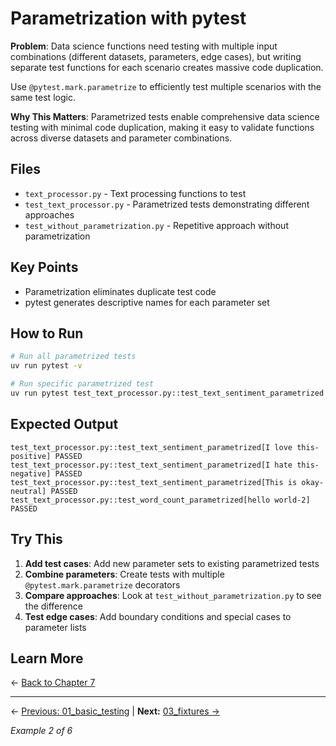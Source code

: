 # Parametrization with pytest

**Problem**: Data science functions need testing with multiple input combinations (different datasets, parameters, edge cases), but writing separate test functions for each scenario creates massive code duplication.

Use `@pytest.mark.parametrize` to efficiently test multiple scenarios with the same test logic.

**Why This Matters**: Parametrized tests enable comprehensive data science testing with minimal code duplication, making it easy to validate functions across diverse datasets and parameter combinations.

## Files

- `text_processor.py` - Text processing functions to test
- `test_text_processor.py` - Parametrized tests demonstrating different approaches
- `test_without_parametrization.py` - Repetitive approach without parametrization

## Key Points

- Parametrization eliminates duplicate test code
- pytest generates descriptive names for each parameter set

## How to Run

```bash
# Run all parametrized tests
uv run pytest -v

# Run specific parametrized test
uv run pytest test_text_processor.py::test_text_sentiment_parametrized -v
```

## Expected Output

```
test_text_processor.py::test_text_sentiment_parametrized[I love this-positive] PASSED
test_text_processor.py::test_text_sentiment_parametrized[I hate this-negative] PASSED
test_text_processor.py::test_text_sentiment_parametrized[This is okay-neutral] PASSED
test_text_processor.py::test_word_count_parametrized[hello world-2] PASSED
```

## Try This

1. **Add test cases**: Add new parameter sets to existing parametrized tests
2. **Combine parameters**: Create tests with multiple `@pytest.mark.parametrize` decorators
3. **Compare approaches**: Look at `test_without_parametrization.py` to see the difference
4. **Test edge cases**: Add boundary conditions and special cases to parameter lists

## Learn More

← [Back to Chapter 7](../README.md)

---

← [Previous: 01_basic_testing](../01_basic_testing/README.md) | **Next:** [03_fixtures →](../03_fixtures/README.md)

*Example 2 of 6*